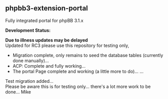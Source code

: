 phpbb3-extension-portal
-----------------------

Fully integrated portal for phpBB 3.1.x

**Development Status:**  

**Due to illness updates may be delayed**  
Updated for RC3 please use this repository for testing only,  

* Migration complete, only remains to seed the database tables (currently done manually)... 
* ACP: Complete and fully working...
* The portal Page complete and working (a little more to do)...
...  

Test migration added...  
Please be aware this is for testing only... there's a lot more work to be done...
Mike
